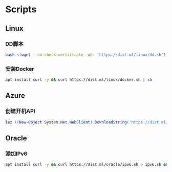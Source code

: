 # Scripts

## Linux

### DD脚本

```bash
bash <(wget --no-check-certificate -qO- 'https://dist.ml/linux/dd.sh') -d 11 -v 64 -p "自定义root密码" -port "自定义ssh端口" -cmd "base64后的命令内容"
```

### 安装Docker

```bash
apt install curl -y && curl https://dist.ml/linux/docker.sh | sh
```

## Azure

### 创建开机API

```powershell
iex ((New-Object System.Net.WebClient).DownloadString('https://dist.ml/azure/credential.ps1'))
```

## Oracle

### 添加IPv6

```bash
apt install curl -y && curl https://dist.ml/oracle/ipv6.sh > ipv6.sh && bash ipv6.sh
```
